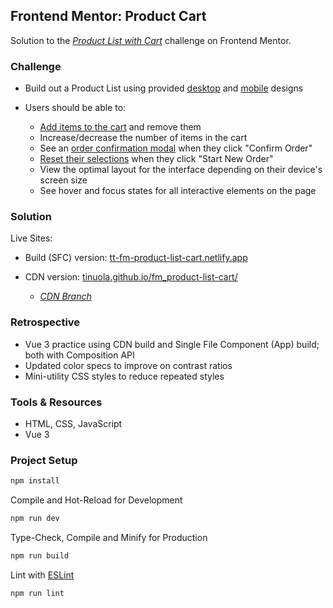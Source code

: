 ## Frontend Mentor: Product Cart

Solution to the _[Product List with Cart](https://www.frontendmentor.io/challenges/product-list-with-cart-5MmqLVAp_d)_ challenge on Frontend Mentor.

### Challenge

- Build out a Product List using provided [desktop](/assets/design/01_preview.jpg) and [mobile](/assets/design/06_mobile-design-empty.jpg) designs
- Users should be able to:

  - [Add items to the cart](/assets/design/04_desktop-design-selected.jpg) and remove them
  - Increase/decrease the number of items in the cart
  - See an [order confirmation modal](/assets/design/05_desktop-design-order-confirmation.jpg) when they click "Confirm Order"
  - [Reset their selections](/assets/design/02_desktop-design-empty.jpg) when they click "Start New Order"
  - View the optimal layout for the interface depending on their device's screen size
  - See hover and focus states for all interactive elements on the page

### Solution

Live Sites:

- Build (SFC) version: [tt-fm-product-list-cart.netlify.app](https://tt-fm-product-list-cart.netlify.app/)

- CDN version: [tinuola.github.io/fm_product-list-cart/](https://tinuola.github.io/fm_product-list-cart/)
  - _[CDN Branch](https://github.com/tinuola/fm_product-list-cart/tree/cdnBuild)_

### Retrospective

- Vue 3 practice using CDN build and Single File Component (App) build; both with Composition API
- Updated color specs to improve on contrast ratios
- Mini-utility CSS styles to reduce repeated styles

### Tools & Resources

- HTML, CSS, JavaScript
- Vue 3

### Project Setup

```sh
npm install
```

Compile and Hot-Reload for Development

```sh
npm run dev
```

Type-Check, Compile and Minify for Production

```sh
npm run build
```

Lint with [ESLint](https://eslint.org/)

```sh
npm run lint
```
